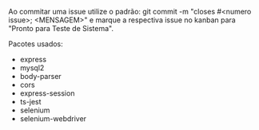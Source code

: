 Ao commitar uma issue utilize o padrão: git commit -m "closes #\<numero issue\>; \<MENSAGEM\>" e marque a respectiva issue no kanban para "Pronto para Teste de Sistema".

Pacotes usados:
* express
* mysql2
* body-parser
* cors
* express-session
* ts-jest
* selenium
* selenium-webdriver
